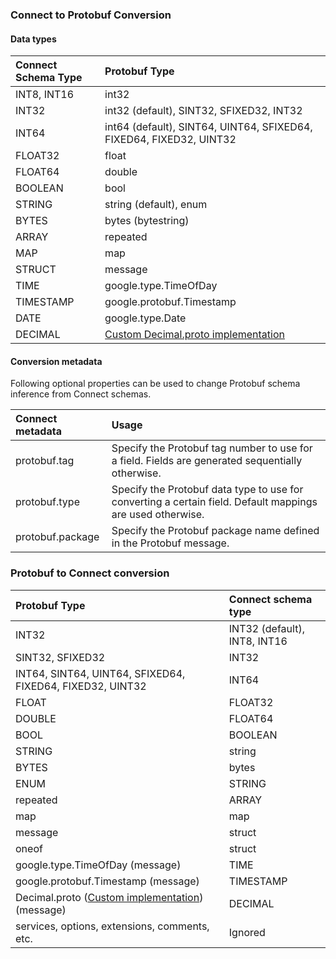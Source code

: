 ### Connect to Protobuf Conversion

#### Data types

|Connect Schema Type  |  Protobuf Type                                                    |
|:----------------------|:------------------------------------------------------------------|
|INT8, INT16        |int32                                                              |
|INT32              |int32 (default), SINT32, SFIXED32, INT32                           |
|INT64              |int64 (default), SINT64, UINT64, SFIXED64, FIXED64, FIXED32, UINT32|
|FLOAT32            |float                                                              |
|FLOAT64            |double                                                             |
|BOOLEAN            |bool                                                               |
|STRING             |string (default), enum                                             |
|BYTES              |bytes (bytestring)                                                 |
|ARRAY              |repeated                                                           |
|MAP                |map                                                                |
|STRUCT             |message                                                            |
|TIME               |google.type.TimeOfDay                                              |
|TIMESTAMP          |google.protobuf.Timestamp                                          |
|DATE               |google.type.Date                                                   |
|DECIMAL            |[Custom Decimal.proto implementation](https://github.com/protocolbuffers/protobuf/issues/4406)                               |


#### Conversion metadata

Following optional properties can be used to change Protobuf schema inference from Connect schemas.

| Connect metadata | Usage |
|:--------------------------|:------------------|
|protobuf.tag | Specify the Protobuf tag number to use for a field. Fields are generated sequentially otherwise.
|protobuf.type | Specify the Protobuf data type to use for converting a certain field. Default mappings are used otherwise. |
|protobuf.package | Specify the Protobuf package name defined in the Protobuf message. |


### Protobuf to Connect conversion

| Protobuf Type         | Connect schema type         |
|:----------------------|:----------------------------|
|INT32                                                    |INT32 (default), INT8, INT16|
|SINT32, SFIXED32                                         |INT32                       |
|INT64, SINT64, UINT64, SFIXED64, FIXED64, FIXED32, UINT32|INT64                       |
|FLOAT                                                    |FLOAT32                     |
|DOUBLE                                                   |FLOAT64                     |
|BOOL                                                     |BOOLEAN                     |
|STRING                                                   |string                      |
|BYTES                                                    |bytes                       |
|ENUM                                                     |STRING                      |
|repeated                                                 |ARRAY                       |
|map                                                      |map                         |
|message                                                  |struct                      |
|oneof                                                    |struct                      |
|google.type.TimeOfDay (message)                          |TIME                        |
|google.protobuf.Timestamp (message)                      |TIMESTAMP                   |
|Decimal.proto ([Custom implementation](https://github.com/protocolbuffers/protobuf/issues/4406)) (message)          |DECIMAL                     |
|services, options, extensions, comments, etc.            |Ignored                     |
